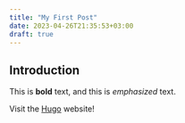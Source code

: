 ```yaml
---
title: "My First Post"
date: 2023-04-26T21:35:53+03:00
draft: true
---
```


## Introduction

This is **bold** text, and this is *emphasized* text.

Visit the [Hugo](https://gohugo.io) website!

